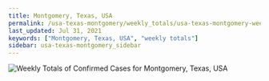 ```yaml
---
title: Montgomery, Texas, USA
permalink: /usa-texas-montgomery/weekly_totals/usa-texas-montgomery-weekly_totals.html
last_updated: Jul 31, 2021
keywords: ["Montgomery, Texas, USA", "weekly totals"]
sidebar: usa-texas-montgomery_sidebar
---
```


![Weekly Totals of Confirmed Cases for Montgomery, Texas, USA](/covid_tracker/images/graphs/usa-texas-montgomery-weekly_totals_graph.png)
